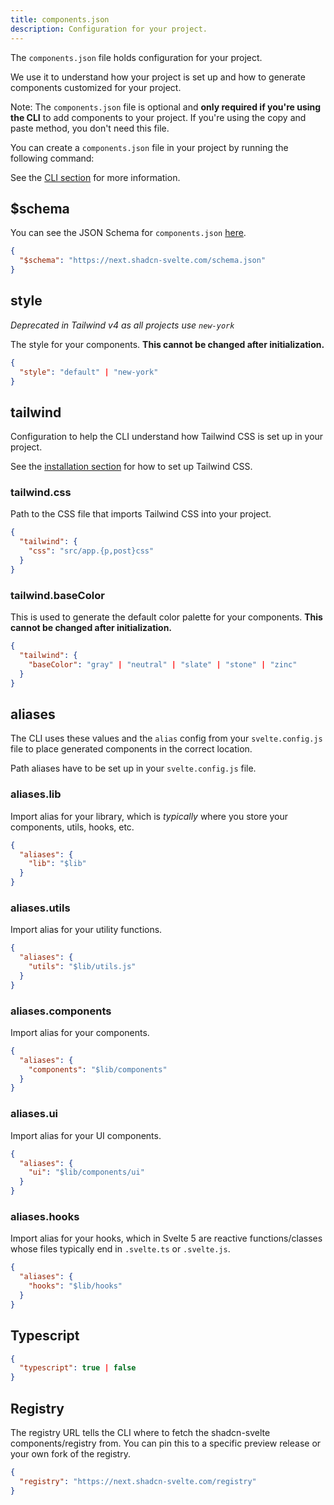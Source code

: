 ```yaml
---
title: components.json
description: Configuration for your project.
---
```


<script>
    import { Callout, ComponentPreview, PMExecute } from '$lib/components/docs'
</script>

The `components.json` file holds configuration for your project.

We use it to understand how your project is set up and how to generate components customized for your project.

<Callout class="mt-6">

Note: The `components.json` file is optional and **only required if you're using the CLI** to add components to your project. If you're using the copy and paste method, you don't need this file.

</Callout>

You can create a `components.json` file in your project by running the following command:

<PMExecute command="shadcn-svelte@next init" />

See the [CLI section](/docs/cli) for more information.

## $schema

You can see the JSON Schema for `components.json` [here](https://next.shadcn-svelte.com/schema.json).

```json title="components.json"
{
  "$schema": "https://next.shadcn-svelte.com/schema.json"
}
```

## style

_Deprecated in Tailwind v4 as all projects use `new-york`_

The style for your components. **This cannot be changed after initialization.**

```json title="components.json"
{
  "style": "default" | "new-york"
}
```

<ComponentPreview name="card-with-form">

<div></div>

</ComponentPreview>

## tailwind

Configuration to help the CLI understand how Tailwind CSS is set up in your project.

See the [installation section](/docs/installation) for how to set up Tailwind CSS.

### tailwind.css

Path to the CSS file that imports Tailwind CSS into your project.

```json title="components.json"
{
  "tailwind": {
    "css": "src/app.{p,post}css"
  }
}
```

### tailwind.baseColor

This is used to generate the default color palette for your components. **This cannot be changed after initialization.**

```json title="components.json"
{
  "tailwind": {
    "baseColor": "gray" | "neutral" | "slate" | "stone" | "zinc"
  }
}
```

## aliases

The CLI uses these values and the `alias` config from your `svelte.config.js` file to place generated components in the correct location.

Path aliases have to be set up in your `svelte.config.js` file.

### aliases.lib

Import alias for your library, which is _typically_ where you store your components, utils, hooks, etc.

```json title="components.json"
{
  "aliases": {
    "lib": "$lib"
  }
}
```

### aliases.utils

Import alias for your utility functions.

```json title="components.json"
{
  "aliases": {
    "utils": "$lib/utils.js"
  }
}
```

### aliases.components

Import alias for your components.

```json title="components.json"
{
  "aliases": {
    "components": "$lib/components"
  }
}
```

### aliases.ui

Import alias for your UI components.

```json title="components.json"
{
  "aliases": {
    "ui": "$lib/components/ui"
  }
}
```

### aliases.hooks

Import alias for your hooks, which in Svelte 5 are reactive functions/classes whose files typically end in `.svelte.ts` or `.svelte.js`.

```json title="components.json"
{
  "aliases": {
    "hooks": "$lib/hooks"
  }
}
```

## Typescript

```json title="components.json"
{
  "typescript": true | false
}
```

## Registry

The registry URL tells the CLI where to fetch the shadcn-svelte components/registry from. You can pin this to a specific preview release or your own fork of the registry.

```json title="components.json"
{
  "registry": "https://next.shadcn-svelte.com/registry"
}
```

